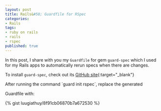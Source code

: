 ```yaml
---
layout: post
title: Rails&#58; Guardfile for RSpec
categories:
- Rails
tags:
- ruby on rails
- rails
- rspec
published: true
---
```


In this post, I share with you my `Guardfile` for gem `guard-spec` which I
used for my Rails apps to automatically rerun specs when there are changes.

To install `guard-spec`, check out its 
[GitHub site](https://github.com/guard/guard-rspec){:target="_blank"}

<!-- more -->After running the command `guard init rspec`, replace the generated
Guardfile with:

{% gist luugiathuy/8f91cb06870b7a672530 %}